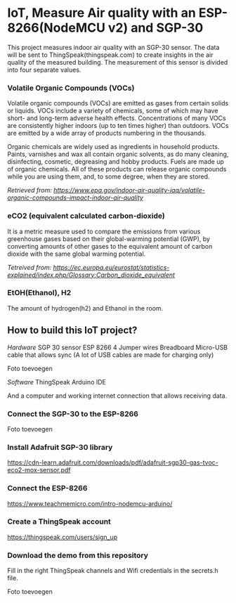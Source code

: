 # IoT, Measure Air quality with an ESP-8266(NodeMCU v2) and SGP-30

This project measures indoor air quality with an SGP-30 sensor. The data will be sent to ThingSpeak(thingspeak.com) to create insights in the air quality of the measured building. The measurement of this sensor is divided into four separate values.

### Volatile Organic Compounds (VOCs)

Volatile organic compounds (VOCs) are emitted as gases from certain solids or liquids. VOCs include a variety of chemicals, some of which may have short- and long-term adverse health effects. Concentrations of many VOCs are consistently higher indoors (up to ten times higher) than outdoors. VOCs are emitted by a wide array of products numbering in the thousands.

Organic chemicals are widely used as ingredients in household products. Paints, varnishes and wax all contain organic solvents, as do many cleaning, disinfecting, cosmetic, degreasing and hobby products. Fuels are made up of organic chemicals. All of these products can release organic compounds while you are using them, and, to some degree, when they are stored.

_Retrieved from: https://www.epa.gov/indoor-air-quality-iaq/volatile-organic-compounds-impact-indoor-air-quality_

### eCO2 (equivalent calculated carbon-dioxide)

It is a metric measure used to compare the emissions from various greenhouse gases based on their global-warming potential (GWP), by converting amounts of other gases to the equivalent amount of carbon dioxide with the same global warming potential.

_Tetreived from: https://ec.europa.eu/eurostat/statistics-explained/index.php/Glossary:Carbon_dioxide_equivalent_

### EtOH(Ethanol), H2

The amount of hydrogen(h2) and Ethanol in the room.

## How to build this IoT project?

_Hardware_
SGP 30 sensor
ESP 8266
4 Jumper wires
Breadboard
Micro-USB cable that allows sync (A lot of USB cables are made for charging only)

Foto toevoegen

_Software_
ThingSpeak
Arduino IDE

And a computer and working internet connection that allows receiving data.

### Connect the SGP-30 to the ESP-8266

Foto toevoegen

### Install Adafruit SGP-30 library

https://cdn-learn.adafruit.com/downloads/pdf/adafruit-sgp30-gas-tvoc-eco2-mox-sensor.pdf

### Connect the ESP-8266

https://www.teachmemicro.com/intro-nodemcu-arduino/

### Create a ThingSpeak account

https://thingspeak.com/users/sign_up

### Download the demo from this repository

Fill in the right ThingSpeak channels and Wifi credentials in the secrets.h file.

Foto toevoegen
